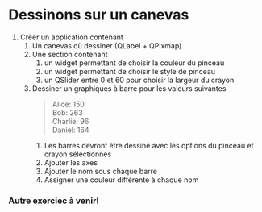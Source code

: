 # Dessinons sur un canevas
1) Créer un application contenant
   1) Un canevas où dessiner (QLabel + QPixmap)
   2) Une section contenant
      1) un widget permettant de choisir la couleur du pinceau
      2) un widget permettant de choisir le style de pinceau
      3) un QSlider entre 0 et 60 pour choisir la largeur du crayon
   3) Dessiner un graphiques à barre pour les valeurs suivantes
      >Alice: 150  
   Bob: 263  
   Charlie: 96  
   Daniel: 164
        1) Les barres devront être dessiné avec les options du pinceau et crayon sélectionnés
      2) Ajouter les axes
      3) Ajouter le nom sous chaque barre
      4) Assigner une couleur différente à chaque  nom

### Autre exerciec à venir!
    